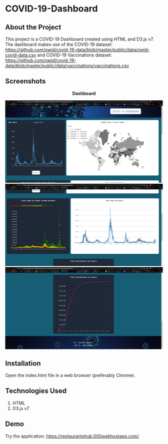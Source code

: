 # COVID-19-Dashboard

## About the Project

This project is a COVID-19 Dashboard created using HTML and D3.js v7. The dashboard makes use of the COVID-19 dataset: https://github.com/owid/covid-19-data/blob/master/public/data/owid-covid-data.csv and COVID-19 Vaccinations dataset: https://github.com/owid/covid-19-data/blob/master/public/data/vaccinations/vaccinations.csv


## Screenshots

<p align="center">
    <b>Dashboard</b>
</p>

<img src="SS/1.png" alt="Main">


<img src="SS/2.png" alt="Main">


<img src="SS/3.png" alt="Main">


## Installation

Open the index.html file in a web browser (preferably Chrome).


## Technologies Used

1. HTML
2. D3.js v7


## Demo

Try the application: https://restaurantshub.000webhostapp.com/
